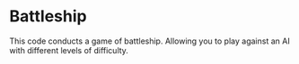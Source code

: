 # Battleship

This code conducts a game of battleship. Allowing you to play against an AI
with different levels of difficulty.